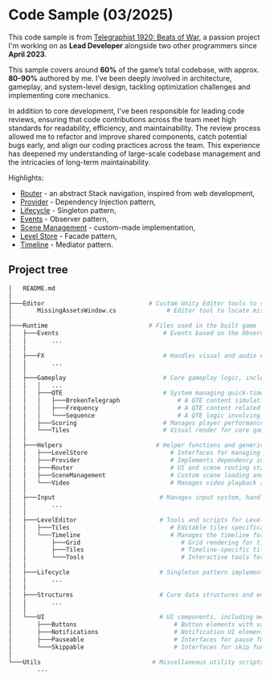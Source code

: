 # Code Sample (03/2025)

This code sample is from [Telegraphist 1920: Beats of War](https://store.steampowered.com/app/2584510), a passion project I'm working on as **Lead Developer** alongside two other programmers since **April 2023**. 

This sample covers around **60%** of the game’s total codebase, with approx. **80-90%** authored by me. I’ve been deeply involved in architecture, gameplay, and system-level design, tackling optimization challenges and implementing core mechanics.

In addition to core development, I’ve been responsible for leading code reviews, ensuring that code contributions across the team meet high standards for readability, efficiency, and maintainability. The review process allowed me to refactor and improve shared components, catch potential bugs early, and align our coding practices across the team. This experience has deepened my understanding of large-scale codebase management and the intricacies of long-term maintainability.

Highlights:
- [Router](Runtime/Helpers/Router) - an abstract Stack navigation, inspired from web development, 
- [Provider](Runtime/Helpers/Provider) - Dependency Injection pattern, 
- [Lifecycle](Runtime/Lifecycle) - Singleton pattern, 
- [Events](Runtime/Events) - Observer pattern, 
- [Scene Management](Runtime/Helpers/SceneManagement) - custom-made implementation,
- [Level Store](Runtime/Helpers/LevelStore) - Facade pattern,
- [Timeline](Runtime/LevelEditor/Timeline) - Mediator pattern.

## Project tree

```bash
│   README.md
│
├───Editor                             # Custom Unity Editor tools to streamline development
│       MissingAssetsWindow.cs              # Editor tool to locate missing assets in project hierarchy
│
├───Runtime                            # Files used in the built game
│   ├───Events                             # Events based on the Observer pattern
│   │       ...
│   │
│   ├───FX                                 # Handles visual and audio effects
│   │       ...
│   │
│   ├───Gameplay                           # Core gameplay logic, including interactions and state management
│   │   │   ...
│   │   ├───QTE                            # System managing quick-time events (QTEs) for timed player inputs
│   │   │   ├───BrokenTelegraph                # A QTE content simulating a broken telegraph
│   │   │   ├───Frequency                      # A QTE content related to frequency changes
│   │   │   └───Sequence                       # A QTE logic involving sequences of multiple timed tiles
│   │   ├───Scoring                        # Manages player performance scoring logic
│   │   └───Tiles                          # Visual render for core game tiles
│   │
│   ├───Helpers                          # Helper functions and generic API utilities
│   │   ├───LevelStore                       # Interfaces for managing level storage, including player-made and built-in levels
│   │   ├───Provider                         # Implements dependency injection pattern across project
│   │   ├───Router                           # UI and scene routing stack, inspired by web router implementations
│   │   ├───SceneManagement                  # Custom scene loading and management utilities
│   │   └───Video                            # Manages video playback and subtitle display in scenes
│   │
│   ├───Input                             # Manages input system, handling different types of user input across gameplay and UI
│   │       ...
│   │
│   ├───LevelEditor                       # Tools and scripts for Level Editor
│   │   ├───Tiles                            # Editable tiles specifically for the Level Editor
│   │   └───Timeline                         # Manages the timeline for level editing
│   │       ├───Grid                            # Grid rendering for timeline structure
│   │       ├───Tiles                           # Timeline-specific tiles for arranging level elements
│   │       └───Tools                           # Interactive tools for selecting and modifying timeline elements
│   │
│   ├───Lifecycle                         # Singleton pattern implementations for managing object lifecycle control
│   │       ...
│   │
│   ├───Structures                        # Core data structures and enums used across game components
│   │       ...
│   │
│   └───UI                                # UI components, including menus, notifications, and interaction handlers
│       ├───Buttons                           # Button elements with various in-game functionalities
│       ├───Notifications                     # Notification UI elements for player feedback
│       ├───Pauseable                         # Interfaces for pause functionality
│       └───Skippable                         # Interfaces for skip functionality in cutscenes or timed interactions
│
└───Utils                               # Miscellaneous utility scripts
        ...
```